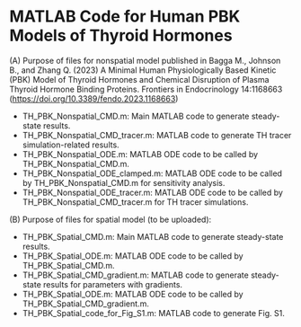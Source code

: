 #  MATLAB Code for Human PBK Models of Thyroid Hormones

(A) Purpose of files for nonspatial model published in Bagga M., Johnson B., and Zhang Q. (2023) A Minimal Human Physiologically Based Kinetic (PBK) Model of Thyroid Hormones and Chemical Disruption of Plasma Thyroid Hormone Binding Proteins. Frontiers in Endocrinology 14:1168663 (https://doi.org/10.3389/fendo.2023.1168663)
- TH_PBK_Nonspatial_CMD.m: Main MATLAB code to generate steady-state results.
- TH_PBK_Nonspatial_CMD_tracer.m: MATLAB code to generate TH tracer simulation-related results.
- TH_PBK_Nonspatial_ODE.m: MATLAB ODE code to be called by TH_PBK_Nonspatial_CMD.m.
- TH_PBK_Nonspatial_ODE_clamped.m: MATLAB ODE code to be called by TH_PBK_Nonspatial_CMD.m for sensitivity analysis.
- TH_PBK_Nonspatial_ODE_tracer.m: MATLAB ODE code to be called by TH_PBK_Nonspatial_CMD_tracer.m for TH tracer simulations.

(B) Purpose of files for spatial model (to be uploaded):
- TH_PBK_Spatial_CMD.m: Main MATLAB code to generate steady-state results.
- TH_PBK_Spatial_ODE.m: MATLAB ODE code to be called by TH_PBK_Spatial_CMD.m.
- TH_PBK_Spatial_CMD_gradient.m: MATLAB code to generate steady-state results for parameters with gradients.
- TH_PBK_Spatial_ODE.m: MATLAB ODE code to be called by TH_PBK_Spatial_CMD_gradient.m.
- TH_PBK_Spatial_code_for_Fig_S1.m: MATLAB code to generate Fig. S1.
